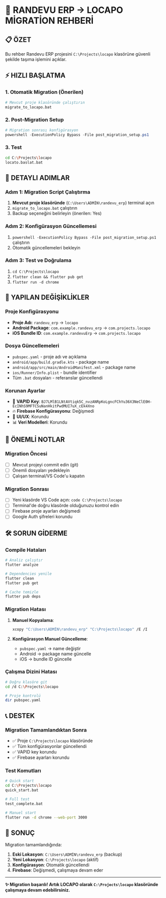 # 🚀 RANDEVU ERP → LOCAPO MİGRATİON REHBERİ

## 📋 ÖZET
Bu rehber Randevu ERP projesini `C:\Projects\locapo` klasörüne güvenli şekilde taşıma işlemini açıklar.

## ⚡ HIZLI BAŞLATMA

### 1. Otomatik Migration (Önerilen)
```bash
# Mevcut proje klasöründe çalıştırın
migrate_to_locapo.bat
```

### 2. Post-Migration Setup
```powershell
# Migration sonrası konfigürasyon
powershell -ExecutionPolicy Bypass -File post_migration_setup.ps1
```

### 3. Test
```bash
cd C:\Projects\locapo
locato.baslat.bat
```

## 🔧 DETAYLI ADIMLAR

### Adım 1: Migration Script Çalıştırma
1. **Mevcut proje klasöründe** (`C:\Users\ADMİN\randevu_erp`) terminal açın
2. `migrate_to_locapo.bat` çalıştırın
3. Backup seçeneğini belirleyin (önerilen: Yes)

### Adım 2: Konfigürasyon Güncellemesi
1. `powershell -ExecutionPolicy Bypass -File post_migration_setup.ps1` çalıştırın
2. Otomatik güncellemeleri bekleyin

### Adım 3: Test ve Doğrulama
1. `cd C:\Projects\locapo`
2. `flutter clean && flutter pub get`
3. `flutter run -d chrome`

## 📁 YAPILAN DEĞİŞİKLİKLER

### Proje Konfigürasyonu
- **Proje Adı**: `randevu_erp` → `locapo`
- **Android Package**: `com.example.randevu_erp` → `com.projects.locapo`
- **iOS Bundle ID**: `com.example.randevuErp` → `com.projects.locapo`

### Dosya Güncellemeleri
- `pubspec.yaml` - proje adı ve açıklama
- `android/app/build.gradle.kts` - package name
- `android/app/src/main/AndroidManifest.xml` - package name
- `ios/Runner/Info.plist` - bundle identifier
- Tüm `.bat` dosyaları - referanslar güncellendi

### Korunan Ayarlar
- 🔑 **VAPID Key**: `BJ7LMlB1LNtAVtiqk5C_nvzANRpKoLgncFChYu36X3NeClE0H-EcINhS9MFTCSuNanHkitPwdMUI7uX_cEk4Xno`
- 🔥 **Firebase Konfigürasyonu**: Değişmedi
- 🎨 **UI/UX**: Korundu
- 📊 **Veri Modelleri**: Korundu

## 🚨 ÖNEMLİ NOTLAR

### Migration Öncesi
- [ ] Mevcut projeyi commit edin (git)
- [ ] Önemli dosyaları yedekleyin
- [ ] Çalışan terminal/VS Code'u kapatın

### Migration Sonrası
- [ ] Yeni klasörde VS Code açın: `code C:\Projects\locapo`
- [ ] Terminal'de doğru klasörde olduğunuzu kontrol edin
- [ ] Firebase proje ayarları değişmedi
- [ ] Google Auth şifreleri korundu

## 🛠️ SORUN GİDERME

### Compile Hataları
```bash
# Analiz çalıştır
flutter analyze

# Dependencies yenile
flutter clean
flutter pub get

# Cache temizle
flutter pub deps
```

### Migration Hatası
1. **Manuel Kopyalama**:
   ```bash
   xcopy "C:\Users\ADMİN\randevu_erp" "C:\Projects\locapo" /E /I
   ```

2. **Konfigürasyon Manuel Güncelleme**:
   - `pubspec.yaml` → name değiştir
   - Android → package name güncelle
   - iOS → bundle ID güncelle

### Çalışma Dizini Hatası
```bash
# Doğru klasöre git
cd /d C:\Projects\locapo

# Proje kontrolü
dir pubspec.yaml
```

## 📞 DESTEK

### Migration Tamamlandıktan Sonra
- ✅ Proje `C:\Projects\locapo` klasöründe
- ✅ Tüm konfigürasyonlar güncellendi
- ✅ VAPID key korundu
- ✅ Firebase ayarları korundu

### Test Komutları
```bash
# Quick start
cd C:\Projects\locapo
quick_start.bat

# Full test
test_complete.bat

# Manuel start
flutter run -d chrome --web-port 3000
```

## 🎯 SONUÇ

Migration tamamlandığında:
1. **Eski Lokasyon**: `C:\Users\ADMİN\randevu_erp` (backup)
2. **Yeni Lokasyon**: `C:\Projects\locapo` (aktif)
3. **Konfigürasyon**: Otomatik güncellendi
4. **Firebase**: Değişmedi, çalışmaya devam eder

---

**✨ Migration başarılı! Artık LOCAPO olarak `C:\Projects\locapo` klasöründe çalışmaya devam edebilirsiniz.**